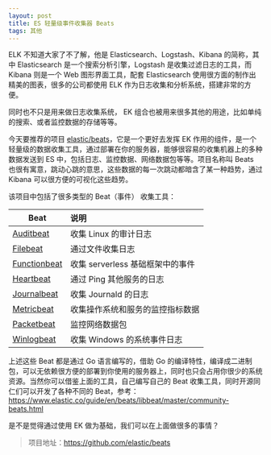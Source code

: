 ```yaml
---
layout: post
title: ES 轻量级事件收集器 Beats
tags: 其他
---
```


ELK 不知道大家了不了解，他是 Elasticsearch、Logstash、Kibana 的简称，其中 Elasticsearch 是一个搜索分析引擎，Logstash 是收集过滤日志的工具，而 Kibana 则是一个 Web 图形界面工具，配套 Elasticsearch 使用很方面的制作出精美的图表，很多的公司都使用 ELK 作为日志收集和分析系统，搭建非常的方便。

同时也不只是用来做日志收集系统， EK 组合也被用来很多其他的用途，比如单纯的搜索、或者监控数据的存储等等。

今天要推荐的项目 [elastic/beats](https://github.com/elastic/beats)，它是一个更好去发挥 EK 作用的组件，是一个轻量级的数据收集工具，通过部署在你的服务器，能够很容易的收集机器上的多种数据发送到 ES 中，包括日志、监控数据、网络数据包等等。项目名称叫 Beats 也很有寓意，跳动心跳的意思，这些数据的每一次跳动都暗含了某一种趋势，通过 Kibana 可以很方便的可视化这些趋势。

该项目中包括了很多类型的 Beat（事件） 收集工具：

| Beat                                                         | 说明                             |
| ------------------------------------------------------------ | :------------------------------- |
| [Auditbeat](https://github.com/elastic/beats/tree/master/auditbeat) | 收集 Linux 的审计日志            |
| [Filebeat](https://github.com/elastic/beats/tree/master/filebeat) | 通过文件收集日志                 |
| [Functionbeat](https://github.com/elastic/beats/tree/master/x-pack/functionbeat) | 收集 serverless 基础框架中的事件 |
| [Heartbeat](https://github.com/elastic/beats/tree/master/heartbeat) | 通过 Ping 其他服务的日志         |
| [Journalbeat](https://github.com/elastic/beats/tree/master/journalbeat) | 收集 Journald 的日志             |
| [Metricbeat](https://github.com/elastic/beats/tree/master/metricbeat) | 收集操作系统和服务的监控指标数据 |
| [Packetbeat](https://github.com/elastic/beats/tree/master/packetbeat) | 监控网络数据包                   |
| [Winlogbeat](https://github.com/elastic/beats/tree/master/winlogbeat) | 收集 Windows 的系统事件日志      |

上述这些 Beat 都是通过 Go 语言编写的，借助 Go 的编译特性，编译成二进制包，可以无依赖很方便的部署到你使用的服务器上，同时也只会占用你很少的系统资源。当然你可以借鉴上面的工具，自己编写自己的 Beat 收集工具，同时开源同仁们可以开发了各种不同的 Beat，参考：https://www.elastic.co/guide/en/beats/libbeat/master/community-beats.html

是不是觉得通过使用 EK 做为基础，我们可以在上面做很多的事情？

> 项目地址：https://github.com/elastic/beats
